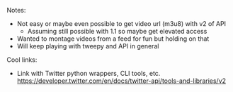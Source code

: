 Notes:
* Not easy or maybe even possible to get video url (m3u8) with v2 of API
    * Assuming still possible with 1.1 so maybe get elevated access
* Wanted to montage videos from a feed for fun but holding on that 
* Will keep playing with tweepy and API in general

Cool links:
* Link with Twitter python wrappers, CLI tools, etc.
  https://developer.twitter.com/en/docs/twitter-api/tools-and-libraries/v2
  
  